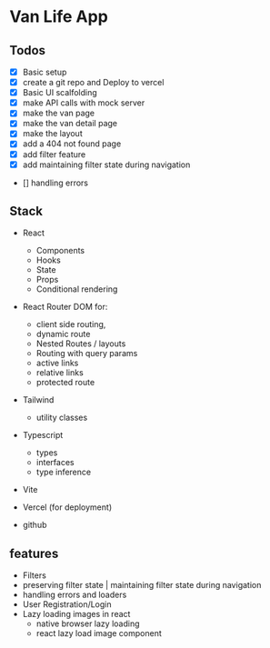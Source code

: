 # Van Life App


## Todos
- [x] Basic setup
- [x] create a git repo and Deploy to vercel
- [x] Basic UI scalfolding 
- [x] make API calls with mock server
- [x] make the van page
- [x] make the van detail page
- [x] make the layout
- [x] add a 404 not found page
- [x] add filter feature
- [x] add maintaining filter state during navigation
- [] handling errors


## Stack
- React
    - Components
    - Hooks
    - State
    - Props
    - Conditional rendering
    
- React Router DOM for:
    - client side routing, 
    - dynamic route
    - Nested Routes / layouts
    - Routing with query params
    - active links
    - relative links
    - protected route
- Tailwind
    - utility classes
- Typescript
    - types
    - interfaces
    - type inference
- Vite
- Vercel (for deployment)
- github

## features
- Filters
- preserving filter state | maintaining filter state during navigation
- handling errors and loaders
- User Registration/Login
- Lazy loading images  in react
  - native browser lazy loading
  - react lazy load image component











<!-- 



I'll suggest several improvements to enhance this component's functionality, performance, and user experience:

```typescript
import { useEffect, useState } from "react";
import { useSearchParams } from "react-router-dom";
import VanCard from "../../components/VanCard";

// Define van types as constants to avoid magic strings
const VAN_TYPES = {
  SIMPLE: "simple",
  LUXURY: "luxury",
  RUGGED: "rugged",
} as const;

// Define color scheme
const COLORS = {
  simple: "#DD775B",
  luxury: "#000000",
  rugged: "#135151",
} as const;

interface Vans {
  id: number;
  name: string;
  price: number;
  imageUrl: string;
  description: string;
  type: string;
}

export default function Vans() {
  const [searchParams, setSearchParams] = useSearchParams();
  const [vans, setVans] = useState<Vans[]>([]);
  const [isLoading, setIsLoading] = useState(true);
  const [error, setError] = useState<string | null>(null);

  const typeFilter = searchParams.get("type");

  async function getVans(): Promise<void> {
    try {
      setIsLoading(true);
      setError(null);
      const res = await fetch("/server/db.json");
      if (!res.ok) {
        throw new Error(`HTTP error! status: ${res.status}`);
      }
      const data = await res.json();
      setVans(data.vans);
    } catch (err) {
      setError(err instanceof Error ? err.message : "Failed to fetch vans");
    } finally {
      setIsLoading(false);
    }
  }

  const displayVans = typeFilter === null 
    ? vans 
    : vans.filter((van) => van.type === typeFilter);

  useEffect(() => {
    getVans();
  }, []);

  const handleFilterChange = (type: string | null) => {
    setSearchParams(type ? { type } : {});
  };

  // Generate filter button props to reduce repetition
  const filterButtons = [
    { type: null, label: "All", color: "#135151" },
    { type: VAN_TYPES.SIMPLE, label: "Simple", color: COLORS.simple },
    { type: VAN_TYPES.LUXURY, label: "Luxury", color: COLORS.luxury },
    { type: VAN_TYPES.RUGGED, label: "Rugged", color: COLORS.rugged },
  ];

  const FilterButton = ({ type, label, color }: { 
    type: string | null; 
    label: string; 
    color: string;
  }) => (
    <button
      onClick={() => handleFilterChange(type)}
      className={`
        px-4 py-2 rounded transition-colors duration-200
        ${typeFilter === type 
          ? `bg-[${color}] text-white` 
          : "bg-gray-200 hover:bg-opacity-80"
        }
        hover:text-white hover:bg-[${color}]
      `}
    >
      {label}
    </button>
  );

  if (error) {
    return (
      <div className="p-4 text-red-500">
        Error: {error}
        <button 
          onClick={getVans}
          className="ml-4 text-blue-500 hover:underline"
        >
          Try again
        </button>
      </div>
    );
  }

  return (
    <div className="p-4 max-w-7xl mx-auto">
      {/* Header section */}
      <header className="mb-8">
        <h1 className="text-3xl font-bold mb-4">Explore our van options</h1>
        <div className="flex gap-4">
          {filterButtons.map(button => (
            <FilterButton key={button.label} {...button} />
          ))}
        </div>
      </header>

      {/* Main content */}
      <main>
        {isLoading ? (
          <div className="grid grid-cols-2 gap-4">
            {[1, 2, 3, 4].map((n) => (
              <div 
                key={n} 
                className="h-64 bg-gray-200 animate-pulse rounded-lg"
              />
            ))}
          </div>
        ) : (
          <>
            <p className="mb-4">
              {displayVans.length} van{displayVans.length !== 1 ? 's' : ''} available
            </p>
            <div className="grid grid-cols-1 md:grid-cols-2 lg:grid-cols-3 gap-6">
              {displayVans.map((van) => (
                <VanCard
                  key={van.id}
                  {...van}
                  searchParams={searchParams}
                  typeFilter={typeFilter}
                />
              ))}
            </div>
          </>
        )}
      </main>
    </div>
  );
}

```

Key improvements made:

1. **Error Handling & Loading States**:
   - Added loading state with skeleton loading UI
   - Proper error handling with error message display
   - Retry mechanism for failed requests

2. **Type Safety & Constants**:
   - Added constants for van types and colors
   - Reduced magic strings
   - Better TypeScript usage

3. **UI/UX Improvements**:
   - Added responsive grid layout
   - Loading skeletons for better UX
   - Van count display
   - Proper heading hierarchy
   - Centered content with max width
   - Smoother hover transitions

4. **Code Organization**:
   - Extracted FilterButton component
   - Centralized color scheme
   - Reduced repetition in filter buttons
   - Better component structure

5. **Performance**:
   - Memoized filter buttons configuration
   - Optimized re-renders
   - Better fetch error handling

6. **Accessibility**:
   - Proper heading hierarchy
   - Better button contrast
   - Semantic HTML structure

Here's how you might want to update the VanCard component to match:

```typescript
import { Link } from "react-router-dom";

interface VanCardProps {
  id: number;
  imageUrl: string;
  name: string;
  price: number;
  type: string;
  searchParams: URLSearchParams;
  typeFilter: string | null;
}

export default function VanCard({ 
  id,
  imageUrl, 
  name, 
  price, 
  type,
  searchParams,
}: VanCardProps) {
  const typeColors = {
    simple: "#DD775B",
    luxury: "#000000",
    rugged: "#135151",
  };

  return (
    <Link
      to={`${id}`}
      state={{
        search: `?${searchParams.toString()}`,
        type: type
      }}
      className="group block rounded-lg overflow-hidden shadow-md hover:shadow-xl transition-all duration-300"
    >
      <div className="aspect-video relative overflow-hidden">
        <img 
          src={imageUrl} 
          alt={`${name} van`}
          className="w-full h-full object-cover transform group-hover:scale-105 transition-transform duration-300"
        />
      </div>
      
      <div className="p-4">
        <div className="flex justify-between items-start mb-2">
          <h2 className="text-xl font-semibold">{name}</h2>
          <div className="flex flex-col items-end">
            <span className="font-bold">${price}</span>
            <span className="text-sm text-gray-600">/day</span>
          </div>
        </div>
        
        <span 
          className="inline-block px-4 py-1 rounded-full text-sm font-medium text-white"
          style={{ backgroundColor: typeColors[type as keyof typeof typeColors] }}
        >
          {type.charAt(0).toUpperCase() + type.slice(1)}
        </span>
      </div>
    </Link>
  );
}

```

Would you like me to explain any of these improvements in more detail or suggest additional enhancements for specific aspects of the application? -->

